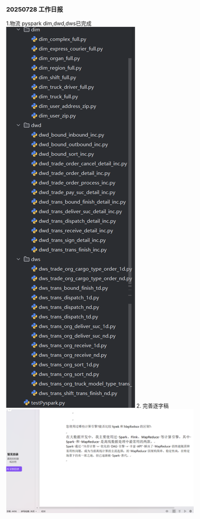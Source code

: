 ### 20250728 工作日报

1.物流 pyspark dim,dwd,dws已完成
![img.png](../img/imgs7/img.png)
2. 完善逐字稿
![img_1.png](../img/imgs7/img_1.png)
